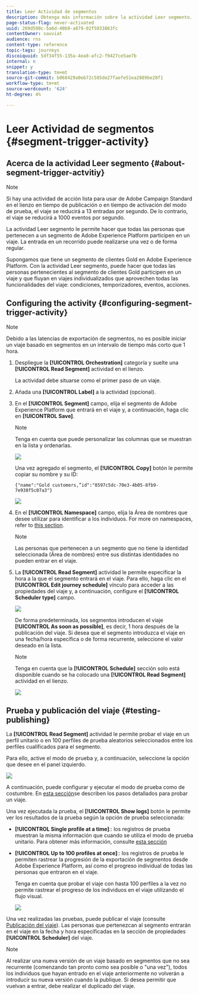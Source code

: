 ```yaml
---
title: Leer Actividad de segmentos
description: Obtenga más información sobre la actividad Leer segmento.
page-status-flag: never-activated
uuid: 269d590c-5a6d-40b9-a879-02f5033863fc
contentOwner: sauviat
audience: rns
content-type: reference
topic-tags: journeys
discoiquuid: 5df34f55-135a-4ea8-afc2-f9427ce5ae7b
internal: n
snippet: y
translation-type: tm+mt
source-git-commit: b068429a0eb72c585de27faefe51ea2889be28f1
workflow-type: tm+mt
source-wordcount: '624'
ht-degree: 4%

---
```



# Leer Actividad de segmentos {#segment-trigger-activity}

## Acerca de la actividad Leer segmento {#about-segment-trigger-actvitiy}

>[!NOTE]
>
>Si hay una actividad de acción lista para usar de Adobe Campaign Standard en el lienzo en tiempo de publicación o en tiempo de activación del modo de prueba, el viaje se reducirá a 13 entradas por segundo. De lo contrario, el viaje se reducirá a 1000 eventos por segundo.

La actividad Leer segmento le permite hacer que todas las personas que pertenecen a un segmento de Adobe Experience Platform participen en un viaje. La entrada en un recorrido puede realizarse una vez o de forma regular.

Supongamos que tiene un segmento de clientes Gold en Adobe Experience Platform. Con la actividad Leer segmento, puede hacer que todas las personas pertenecientes al segmento de clientes Gold participen en un viaje y que fluyan en viajes individualizados que aprovechen todas las funcionalidades del viaje: condiciones, temporizadores, eventos, acciones.

## Configuring the activity {#configuring-segment-trigger-activity}

>[!NOTE]
>
>Debido a las latencias de exportación de segmentos, no es posible iniciar un viaje basado en segmentos en un intervalo de tiempo más corto que 1 hora.

1. Despliegue la **[!UICONTROL Orchestration]** categoría y suelte una **[!UICONTROL Read Segment]** actividad en el lienzo.

   La actividad debe situarse como el primer paso de un viaje.

1. Añada una **[!UICONTROL Label]** a la actividad (opcional).

1. En el **[!UICONTROL Segment]** campo, elija el segmento de Adobe Experience Platform que entrará en el viaje y, a continuación, haga clic en **[!UICONTROL Save]**.

   >[!NOTE]
   >
   >Tenga en cuenta que puede personalizar las columnas que se muestran en la lista y ordenarlas.

   ![](../assets/segment-trigger-segment-selection.png)

   Una vez agregado el segmento, el **[!UICONTROL Copy]** botón le permite copiar su nombre y su ID:

   `{"name":"Gold customers,”id":"8597c5dc-70e3-4b05-8fb9-7e938f5c07a3"}`

   ![](../assets/segment-trigger-copy.png)

1. En el **[!UICONTROL Namespace]** campo, elija la Área de nombres que desee utilizar para identificar a los individuos. For more on namespaces, refer to [this section](../event/selecting-the-namespace.md).

   >[!NOTE]
   >
   >Las personas que pertenecen a un segmento que no tiene la identidad seleccionada (Área de nombres) entre sus distintas identidades no pueden entrar en el viaje.

1. La **[!UICONTROL Read Segment]** actividad le permite especificar la hora a la que el segmento entrará en el viaje. Para ello, haga clic en el **[!UICONTROL Edit journey schedule]** vínculo para acceder a las propiedades del viaje y, a continuación, configure el **[!UICONTROL Scheduler type]** campo.

   ![](../assets/segment-trigger-schedule.png)

   De forma predeterminada, los segmentos introducen el viaje **[!UICONTROL As soon as possible]**, es decir, 1 hora después de la publicación del viaje. Si desea que el segmento introduzca el viaje en una fecha/hora específica o de forma recurrente, seleccione el valor deseado en la lista.

   >[!NOTE]
   >
   >Tenga en cuenta que la **[!UICONTROL Schedule]** sección solo está disponible cuando se ha colocado una **[!UICONTROL Read Segment]** actividad en el lienzo.

   ![](../assets/segment-trigger-properties.png)

## Prueba y publicación del viaje {#testing-publishing}

La **[!UICONTROL Read Segment]** actividad le permite probar el viaje en un perfil unitario o en 100 perfiles de prueba aleatorios seleccionados entre los perfiles cualificados para el segmento.

Para ello, active el modo de prueba y, a continuación, seleccione la opción que desee en el panel izquierdo.

![](../assets/segment-trigger-test-modes.png)

A continuación, puede configurar y ejecutar el modo de prueba como de costumbre. En [esta sección](../building-journeys/testing-the-journey.md)se describen los pasos detallados para probar un viaje.

Una vez ejecutada la prueba, el **[!UICONTROL Show logs]** botón le permite ver los resultados de la prueba según la opción de prueba seleccionada:

* **[!UICONTROL Single profile at a time]**:: los registros de prueba muestran la misma información que cuando se utiliza el modo de prueba unitario. Para obtener más información, consulte [esta sección](../building-journeys/testing-the-journey.md#viewing_logs)

* **[!UICONTROL Up to 100 profiles at once]**:: los registros de prueba le permiten rastrear la progresión de la exportación de segmentos desde Adobe Experience Platform, así como el progreso individual de todas las personas que entraron en el viaje.

   Tenga en cuenta que probar el viaje con hasta 100 perfiles a la vez no permite rastrear el progreso de los individuos en el viaje utilizando el flujo visual.

   ![](../assets/read-segment-log.png)

Una vez realizadas las pruebas, puede publicar el viaje (consulte [Publicación del viaje](../building-journeys/publishing-the-journey.md)). Las personas que pertenezcan al segmento entrarán en el viaje en la fecha y hora especificadas en la sección de propiedades **[!UICONTROL Scheduler]** del viaje.

>[!NOTE]
>
>Al realizar una nueva versión de un viaje basado en segmentos que no sea recurrente (comenzando tan pronto como sea posible o &quot;una vez&quot;), todos los individuos que hayan entrado en el viaje anteriormente no volverán a introducir su nueva versión cuando la publique. Si desea permitir que vuelvan a entrar, debe realizar el duplicado del viaje.
